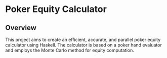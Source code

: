 # Poker Equity Calculator

## Overview
This project aims to create an efficient, accurate, and parallel poker equity calculator using Haskell. The calculator is based on a poker hand evaluator and employs the Monte Carlo method for equity computation.